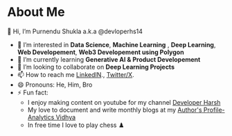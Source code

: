 # About Me

 👋 Hi, I’m Purnendu Shukla a.k.a @devloperhs14
- 👀 I’m interested in **Data Science**, **Machine Learning** , **Deep Learning**, **Web Developement**, **Web3 Developement using Polygon**
- 🌱 I’m currently learning **Generative AI & Product Developement**
- 💞️ I’m looking to collaborate on **Deep Learning Projects**
- 📫 How to reach me [LinkedIN](https://pages.github.com/](https://www.linkedin.com/in/devloperhs/)https://www.linkedin.com/in/devloperhs/)., [Twitter/X](https://twitter.com/devloper_hs).
- 😄 Pronouns: He, Him, Bro
- ⚡ Fun fact:
  * I enjoy making content on youtube for my channel [Developer Harsh](https://www.youtube.com/@devloper_hs)
  * My love to document and write monthly blogs at my [Author's Profile- Analytics Vidhya](https://www.analyticsvidhya.com/blog/author/harsh1092/)
  * In free time I love to play chess ♟️

<!---
devloperhs14/devloperhs14 is a ✨ special ✨ repository because its `README.md` (this file) appears on your GitHub profile.
You can click the Preview link to take a look at your changes.
--->
